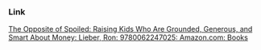### Link
[The Opposite of Spoiled: Raising Kids Who Are Grounded, Generous, and Smart About Money: Lieber, Ron: 9780062247025: Amazon.com: Books](https://www.amazon.com/Opposite-Spoiled-Raising-Grounded-Generous/dp/0062247026/ref=sr_1_1?crid=2D6K6IOQFKK2D&dib=eyJ2IjoiMSJ9.Ze8vDL3fOdMS-BINSA3ZyMVkkdg2OjmWWTLBGWdS9PAAjUEppG4T6tnP1JTaEsdian_p7coVcD09DJASuCSoBgTs7G20jj1DclXV2lmZn6Oyhoq2DmBoSzTPagKfHj1QiIRoqgp5gXMZG7oHVGhZqoMx95s8JlCJuYkJiIZDYJRtfE9UEPc9zCuQur7Y6a9oaUWwA5GlIHiwNRkboq6a5ndy227wiTz4jdk1e49OWgs.ZRXKADib-jwtv0JJ3w6xKfxLyfSN56cCbBU4awpsq3k&dib_tag=se&keywords=the+opposite+of+spoiled&qid=1737967002&sprefix=the+opposite+of+%2Caps%2C518&sr=8-1)

